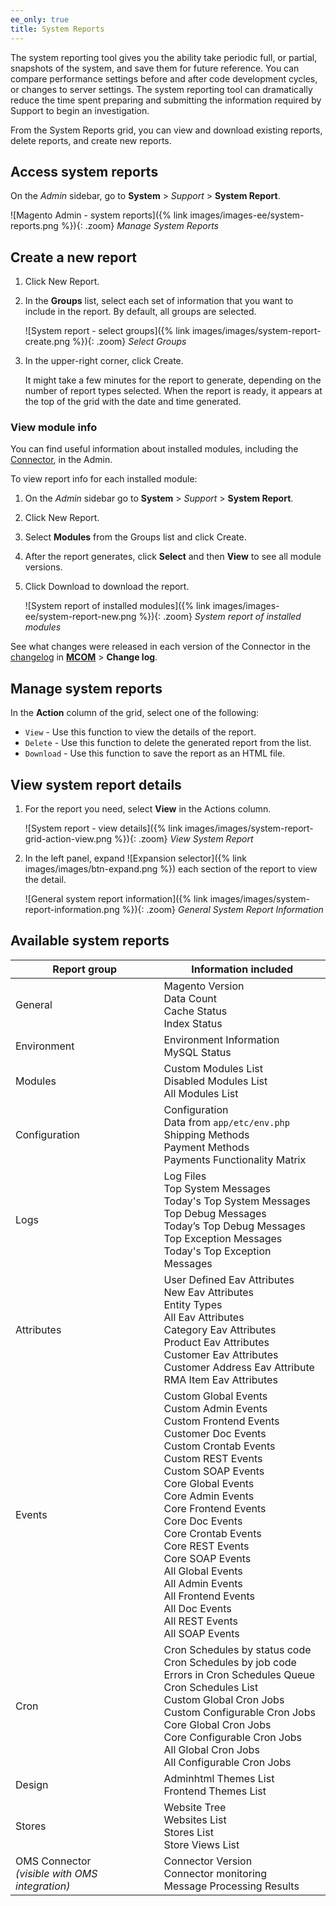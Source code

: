 ```yaml
---
ee_only: true
title: System Reports
---
```


The system reporting tool gives you the ability take periodic full, or partial, snapshots of the system, and save them for future reference. You can compare performance settings before and after code development cycles, or changes to server settings. The system reporting tool can dramatically reduce the time spent preparing and submitting the information required by Support to begin an investigation.

From the System Reports grid, you can view and download existing reports, delete reports, and create new reports.

## Access system reports

On the _Admin_ sidebar, go to **System** > _Support_ > **System Report**.

![Magento Admin - system reports]({% link images/images-ee/system-reports.png %}){: .zoom}
_Manage System Reports_

## Create a new report

1. Click <span class="btn">New Report</span>.

1. In the **Groups** list, select each set of information that you want to include in the report. By default, all groups are selected.

   ![System report - select groups]({% link images/images/system-report-create.png %}){: .zoom}
   _Select Groups_

1. In the upper-right corner, click <span class="btn">Create</span>.

   It might take a few minutes for the report to generate, depending on the number of report types selected. When the report is ready, it appears at the top of the grid with the date and time generated.

### View module info

You can find useful information about installed modules, including the [Connector](https://omsdocs.magento.com/integration/connector/), in the Admin.

To view report info for each installed module:

1. On the _Admin_ sidebar go to **System** > _Support_ > **System Report**.
1. Click <span class="btn">New Report</span>.
1. Select **Modules** from the Groups list and click <span class="btn">Create</span>.
1. After the report generates, click **Select** and then **View** to see all module versions.
1. Click <span class="btn">Download</span> to download the report.

    ![System report of installed modules]({% link images/images-ee/system-report-new.png %}){: .zoom}
   _System report of installed modules_

See what changes were released in each version of the Connector in the [changelog](https://magento-mcom.github.io/mcom-connector-sr/CHANGELOG.html) in [**MCOM**](https://docs.magento.com/user-guide/mcom.html) > **Change log**.

## Manage system reports

In the **Action** column of the grid, select one of the following:

- `View` - Use this function to view the details of the report.
- `Delete` - Use this function to delete the generated report from the list.
- `Download` - Use this function to save the report as an HTML file.

## View system report details

1. For the report you need, select **View** in the Actions column.

   ![System report - view details]({% link images/images/system-report-grid-action-view.png %}){: .zoom}
   _View System Report_

1. In the left panel, expand ![Expansion selector]({% link images/images/btn-expand.png %}) each section of the report to view the detail.

   ![General system report information]({% link images/images/system-report-information.png %}){: .zoom}
   _General System Report Information_

## Available system reports

Report group | Information included
------------ | --------------------
General | Magento Version<br>Data Count<br>Cache Status<br>Index Status
Environment | Environment Information<br>MySQL Status
Modules | Custom Modules List<br>Disabled Modules List<br>All Modules List
Configuration | Configuration<br>Data from `app/etc/env.php`<br>Shipping Methods<br>Payment Methods<br>Payments Functionality Matrix
Logs | Log Files<br>Top System Messages<br>Today's Top System Messages<br>Top Debug Messages<br>Today’s Top Debug Messages<br>Top Exception Messages<br>Today's Top Exception Messages
Attributes | User Defined Eav Attributes<br>New Eav Attributes<br>Entity Types<br>All Eav Attributes<br>Category Eav Attributes<br>Product Eav Attributes<br>Customer Eav Attributes<br>Customer Address Eav Attribute<br>RMA Item Eav Attributes
Events | Custom Global Events<br>Custom Admin Events<br>Custom Frontend Events<br>Customer Doc Events<br>Custom Crontab Events<br>Custom REST Events<br>Custom SOAP Events<br>Core Global Events<br>Core Admin Events<br>Core Frontend Events<br>Core Doc Events<br>Core Crontab Events<br>Core REST Events<br>Core SOAP Events<br>All Global Events<br>All Admin Events<br>All Frontend Events<br>All Doc Events<br>All REST Events<br>All SOAP Events
Cron | Cron Schedules by status code<br>Cron Schedules by job code<br>Errors in Cron Schedules Queue<br>Cron Schedules List<br>Custom Global Cron Jobs<br>Custom Configurable Cron Jobs<br>Core Global Cron Jobs<br>Core Configurable Cron Jobs<br>All Global Cron Jobs<br>All Configurable Cron Jobs
Design | Adminhtml Themes List<br>Frontend Themes List
Stores | Website Tree<br>Websites List<br>Stores List<br>Store Views List
OMS Connector<br>_(visible with OMS integration)_ | Connector Version<br>Connector monitoring<br>Message Processing Results
